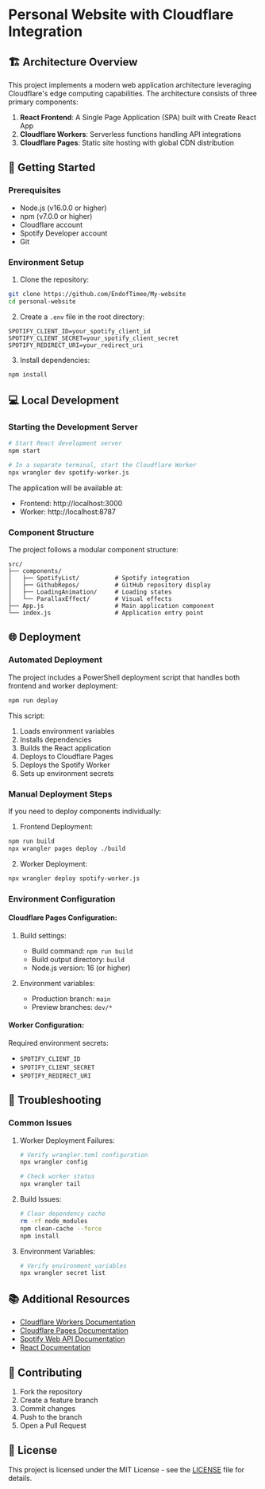 # Personal Website with Cloudflare Integration

## 🏗️ Architecture Overview

This project implements a modern web application architecture leveraging Cloudflare's edge computing capabilities. The architecture consists of three primary components:

1. **React Frontend**: A Single Page Application (SPA) built with Create React App
2. **Cloudflare Workers**: Serverless functions handling API integrations
3. **Cloudflare Pages**: Static site hosting with global CDN distribution

## 🚀 Getting Started

### Prerequisites

- Node.js (v16.0.0 or higher)
- npm (v7.0.0 or higher)
- Cloudflare account
- Spotify Developer account
- Git

### Environment Setup

1. Clone the repository:
```bash
git clone https://github.com/EndofTimee/My-website
cd personal-website
```

2. Create a `.env` file in the root directory:
```env
SPOTIFY_CLIENT_ID=your_spotify_client_id
SPOTIFY_CLIENT_SECRET=your_spotify_client_secret
SPOTIFY_REDIRECT_URI=your_redirect_uri
```

3. Install dependencies:
```bash
npm install
```

## 💻 Local Development

### Starting the Development Server

```bash
# Start React development server
npm start

# In a separate terminal, start the Cloudflare Worker
npx wrangler dev spotify-worker.js
```

The application will be available at:
- Frontend: http://localhost:3000
- Worker: http://localhost:8787

### Component Structure

The project follows a modular component structure:

```
src/
├── components/
│   ├── SpotifyList/          # Spotify integration
│   ├── GithubRepos/          # GitHub repository display
│   ├── LoadingAnimation/     # Loading states
│   └── ParallaxEffect/       # Visual effects
├── App.js                    # Main application component
└── index.js                  # Application entry point
```

## 🌐 Deployment

### Automated Deployment

The project includes a PowerShell deployment script that handles both frontend and worker deployment:

```bash
npm run deploy
```

This script:
1. Loads environment variables
2. Installs dependencies
3. Builds the React application
4. Deploys to Cloudflare Pages
5. Deploys the Spotify Worker
6. Sets up environment secrets

### Manual Deployment Steps

If you need to deploy components individually:

1. Frontend Deployment:
```bash
npm run build
npx wrangler pages deploy ./build
```

2. Worker Deployment:
```bash
npx wrangler deploy spotify-worker.js
```

### Environment Configuration

#### Cloudflare Pages Configuration:

1. Build settings:
   - Build command: `npm run build`
   - Build output directory: `build`
   - Node.js version: 16 (or higher)

2. Environment variables:
   - Production branch: `main`
   - Preview branches: `dev/*`

#### Worker Configuration:

Required environment secrets:
- `SPOTIFY_CLIENT_ID`
- `SPOTIFY_CLIENT_SECRET`
- `SPOTIFY_REDIRECT_URI`

## 🐛 Troubleshooting

### Common Issues

1. Worker Deployment Failures:
   ```bash
   # Verify wrangler.toml configuration
   npx wrangler config
   
   # Check worker status
   npx wrangler tail
   ```

2. Build Issues:
   ```bash
   # Clear dependency cache
   rm -rf node_modules
   npm clean-cache --force
   npm install
   ```

3. Environment Variables:
   ```bash
   # Verify environment variables
   npx wrangler secret list
   ```

## 📚 Additional Resources

- [Cloudflare Workers Documentation](https://developers.cloudflare.com/workers/)
- [Cloudflare Pages Documentation](https://developers.cloudflare.com/pages/)
- [Spotify Web API Documentation](https://developer.spotify.com/documentation/web-api/)
- [React Documentation](https://reactjs.org/docs/getting-started.html)

## 🤝 Contributing

1. Fork the repository
2. Create a feature branch
3. Commit changes
4. Push to the branch
5. Open a Pull Request

## 📄 License

This project is licensed under the MIT License - see the [LICENSE](LICENSE) file for details.